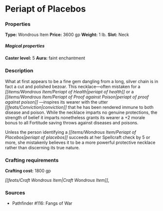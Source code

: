 ﻿---
Title: "Periapt of Placebos"
Type: "Wondrous Item"
Price: "3600 gp"
Weight: "1 lb."
Slot: "Neck"
Caster level: "5"
Aura: "faint enchantment"
Description: |
  "What at first appears to be a fine gem dangling from a long, silver chain is in fact a cut and polished bezoar. This necklace—often mistaken for a _periapt of health_ or a _periapt of proof against poison_ —inspires its wearer with the utter conviction that he has been rendered immune to both disease and poison. While the necklace imparts no genuine protections, the strength of belief it imparts nonetheless grants its wearer a +2 morale bonus to all Fortitude saving throws against diseases and poisons.
  Unless the person identifying a _periapt of placebos_ succeeds at her Spellcraft check by 5 or more, she mistakenly believes it to be a more powerful protective necklace rather than discerning its true nature."
Crafting cost: "1800 gp"
Sources: "['Pathfinder #116: Fangs of War']"
---

# Periapt of Placebos

### Properties

**Type:** Wondrous Item **Price:** 3600 gp **Weight:** 1 lb. **Slot:** Neck

##### Magical properties

**Caster level:** 5 **Aura:** faint enchantment

### Description

What at first appears to be a fine gem dangling from a long, silver chain is in fact a cut and polished bezoar. This necklace—often mistaken for a _[[items/Wondrous Item/Periapt of Health|periapt of health]]_ or a _[[items/Wondrous Item/Periapt of Proof against Poison|periapt of proof against poison]]_ —inspires its wearer with the utter _[[feats/Conviction|conviction]]_ that he has been rendered immune to both disease and poison. While the necklace imparts no genuine protections, the strength of belief it imparts nonetheless grants its wearer a +2 morale bonus to all Fortitude saving throws against diseases and poisons.

Unless the person identifying a _[[items/Wondrous Item/Periapt of Placebos|periapt of placebos]]_ succeeds at her Spellcraft check by 5 or more, she mistakenly believes it to be a more powerful protective necklace rather than discerning its true nature.

### Crafting requirements

**Crafting cost:** 1800 gp

_[[feats/Craft Wondrous Item|Craft Wondrous Item]]_,

### Sources

* Pathfinder #116: Fangs of War